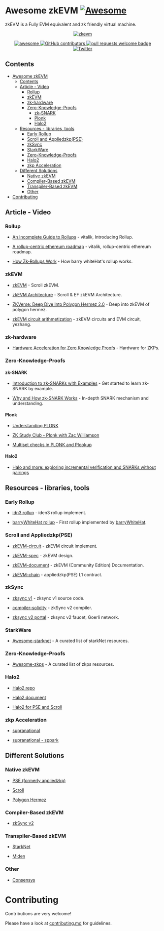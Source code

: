 # Awesome zkEVM [![Awesome](https://cdn.rawgit.com/sindresorhus/awesome/d7305f38d29fed78fa85652e3a63e154dd8e8829/media/badge.svg)](https://github.com/sindresorhus/awesome)

zkEVM is a Fully EVM equivalent and zk friendly virtual machine.

<div align="center">
  <a href="https://www.artstation.com/artwork/9mEx8a/">
    <img alt="zkevm" src="https://cdna.artstation.com/p/assets/images/images/029/062/442/4k/t-x-7.jpg?1596346307" >
  </a>
  <p align="center">
    <a href="https://github.com/sindresorhus/awesome">
      <img alt="awesome" src="https://cdn.rawgit.com/sindresorhus/awesome/d7305f38d29fed78fa85652e3a63e154dd8e8829/media/badge.svg">
    </a>
    <a href="https://github.com/LuozhuZhang/awesome-zkevm/graphs/contributors">
      <img alt="GitHub contributors" src="https://img.shields.io/github/contributors/LuozhuZhang/awesome-zkevm">
    </a>
    <a href="http://makeapullrequest.com">
      <img alt="pull requests welcome badge" src="https://img.shields.io/badge/PRs-welcome-brightgreen.svg?style=flat">
    </a>
    <a href="https://twitter.com/LuozhuZhang">
      <img alt="Twitter" src="https://img.shields.io/twitter/url/https/twitter.com/LuozhuZhang.svg?style=social&label=Follow%20%40LuozhuZhang">
    </a>
  </p>
</div>

## Contents

- [Awesome zkEVM](#awesome-zkevm-)
  - [Contents](#contents)
  - [Article - Video](#article---video)
    - [Rollup](#rollup)
    - [zkEVM](#zkevm)
    - [zk-hardware](#zk-hardware)
    - [Zero-Knowledge-Proofs](#zero-knowledge-proofs)
      - [zk-SNARK](#zk-snark)
      - [Plonk](#plonk)
      - [Halo2](#halo2)
  - [Resources - libraries, tools](#resources---libraries-tools)
    - [Early Rollup](#early-rollup)
    - [Scroll and Appliedzkp(PSE)](#scroll-and-appliedzkppse)
    - [zkSync](#zksync)
    - [StarkWare](#starkware)
    - [Zero-Knowledge-Proofs](#zero-knowledge-proofs-1)
    - [Halo2](#halo2-1)
    - [zkp Acceleration](#zkp-acceleration)
  - [Different Solutions](#different-solutions)
      - [Native zkEVM](#native-zkevm)
      - [Compiler-Based zkEVM](#compiler-based-zkevm)
      - [Transpiler-Based zkEVM](#transpiler-based-zkevm)
      - [Other](#other)
- [Contributing](#contributing)

## Article - Video

### Rollup

* [An Incomplete Guide to Rollups](https://vitalik.ca/general/2021/01/05/rollup.html) - vitalik, Introducing Rollup.

* [A rollup-centric ethereum roadmap](https://ethereum-magicians.org/t/a-rollup-centric-ethereum-roadmap/4698) - vitalik, rollup-centric ethereum roadmap.

* [How Zk-Rollups Work](https://medium.com/fcats-blockchain-incubator/how-zk-rollups-work-8ac4d7155b0e) - How barry whiteHat's rollup works.

### zkEVM

* [zkEVM](https://hackmd.io/@yezhang/S1_KMMbGt) - Scroll zkEVM.

* [zkEVM Architecture](https://twitter.com/LuozhuZhang/status/1538166119785111552?s=20&t=o9hnHeP1na00u6gldaxnCw) - Scroll & EF zkEVM Architecture.

* [ZKVerse: Deep Dive Into Polygon Hermez 2.0](https://blog.polygon.technology/zkverse-deep-dive-into-polygon-hermez-2-0/) - Deep into zkEVM of polygon hermez.

* [zkEVM circuit arithmetization](https://www.youtube.com/watch?v=DT8g3veR17k&t=910s) - zkEVM circuits and EVM circuit, yezhang.

### zk-hardware

* [Hardware Acceleration for Zero Knowledge Proofs](https://www.paradigm.xyz/2022/04/zk-hardware) - Hardware for ZKPs.

### Zero-Knowledge-Proofs 

#### zk-SNARK

* [Introduction to zk-SNARKs with Examples](https://media.consensys.net/introduction-to-zksnarks-with-examples-3283b554fc3b) - Get started to learn zk-SNARK by example.

* [Why and How zk-SNARK Works](https://medium.com/@imolfar/why-and-how-zk-snark-works-1-introduction-the-medium-of-a-proof-d946e931160) - In-depth SNARK mechanism and understanding.

#### Plonk

* [Understanding PLONK](https://vitalik.ca/general/2019/09/22/plonk.html)

* [ZK Study Club - Plonk with Zac Williamson](https://www.youtube.com/watch?v=NqrVcDuQ8hM)

* [Multiset checks in PLONK and Plookup](https://hackmd.io/@arielg/ByFgSDA7D)

#### Halo2

* [Halo and more: exploring incremental verification and SNARKs without pairings](https://vitalik.ca/general/2021/11/05/halo.html)

## Resources - libraries, tools

### Early Rollup

* [idn3 rollup](https://github.com/iden3/rollup) - iden3 rollup implement.

* [barryWhiteHat rollup](https://github.com/barryWhiteHat/roll_up) - First rollup implemented by [barryWhiteHat](https://github.com/barryWhiteHat).

### Scroll and Appliedzkp(PSE)

* [zkEVM-circuit](https://github.com/appliedzkp/zkevm-circuits) - zkEVM circuit implement.

* [zkEVM-spec](https://github.com/appliedzkp/zkevm-specs) - zkEVM design.

* [zkEVM-document](https://appliedzkp.github.io/zkevm-docs/) - zkEVM (Community Edition) Documentation.

* [zkEVM-chain](https://github.com/appliedzkp/zkevm-chain) - appliedzkp(PSE) L1 contract.

### zkSync

* [zksync v1](https://github.com/matter-labs/zksync) - zksync v1 source code.

* [compiler-solidity](https://github.com/matter-labs/compiler-solidity) - zkSync v2 compiler.

* [zksync v2 portal](https://portal.zksync.io/) - zksync v2 faucet, Goerli network.

### StarkWare

* [Awesome-starknet](https://github.com/gakonst/awesome-starknet) - A curated list of starkNet resources.

### Zero-Knowledge-Proofs 

* [Awesome-zkps](https://github.com/matter-labs/awesome-zero-knowledge-proofs) - A curated list of zkps resources.

### Halo2

* [Halo2 repo](https://github.com/zcash/halo2)

* [Halo2 document](https://zcash.github.io/halo2/)

* [Halo2 for PSE and Scroll](https://github.com/privacy-scaling-explorations/halo2)

### zkp Acceleration

* [supranational](https://github.com/supranational)

* [supranational - sppark](https://github.com/supranational/sppark)

## Different Solutions

### Native zkEVM

* [PSE (formerly appliedzkp)](https://github.com/privacy-scaling-explorations)

* [Scroll](https://scroll.io/)

* [Polygon Hermez](https://docs.hermez.io/zkEVM/Basic-Concepts/introduction/)

### Compiler-Based zkEVM

* [zkSync v2](https://blog.matter-labs.io/zksync-2-0-public-testnet-is-live-de870ba9632a)

### Transpiler-Based zkEVM

* [StarkNet](https://medium.com/starkware/starknet-alpha-2-4aa116f0ecfc)

* [Miden](https://github.com/maticnetwork/miden)

### Other

* [Consensys](https://ethresear.ch/t/a-zk-evm-specification/11549)

# Contributing

Contributions are very welcome!

Please have a look at [contributing.md](https://github.com/LuozhuZhang/awesome-zkevm/blob/main/contributing.md) for guidelines.
